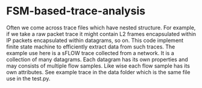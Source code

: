 # FSM-based-trace-analysis
Often we come across trace files which have nested structure. For example, if we take a raw packet trace it might contain L2 frames encapsulated within IP packets encapsulated within datagrams, so on. This code implement finite state machine to efficiently extract data from such traces. The example use here is a sFLOW trace collected from a network. It is a collection of many datagrams. Each datagram has its own properties and may consists of multiple flow samples. Like wise each flow sample has its own attributes. See example trace in the data folder which is the same file use in the test.py.
